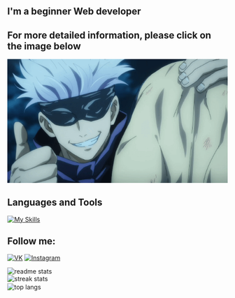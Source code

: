 ## I'm a beginner Web developer
## For more detailed information, please click on the image below
[![Header](https://github.com/1yuken/1yuken/blob/main/assets/lolxd.gif)](https://www.youtube.com/watch?v=dQw4w9WgXcQ&ab_channel=RickAstley)


## Languages and Tools

[![My Skills](https://skillicons.dev/icons?i=js,html,css,figma,git,vue,nuxtjs,pinia,tailwind,vite,sass)](https://skillicons.dev)


## Follow me:

[![VK](https://img.shields.io/badge/-VK-090909?style=for-the-badge&logo=VK)](https://vk.com/1yuken)
[![Instagram](https://img.shields.io/badge/-instagram-090909?style=for-the-badge&logo=instagram)](https://www.instagram.com/7yuken)

<div>
  <img width=390 src="https://github-readme-stats-1yuken.vercel.app/api?username=1yuken&count_private=true&show_icons=true&theme=react&rank_icon=github&border_radius=10" alt="readme stats" />
  <br/>
  <img width=390 src="https://github-readme-streak-stats-1yuken.vercel.app/?user=1yuken&count_private=true&theme=react&border_radius=10" alt="streak stats"/>
  <br/>
  <img width=325 align="center" src="https://github-readme-stats-1yuken.vercel.app/api/top-langs/?username=1yuken&hide=HTML&langs_count=8&layout=compact&theme=react&border_radius=10&size_weight=0.5&count_weight=0.5&exclude_repo=github-readme-stats" alt="top langs" />
</div>
